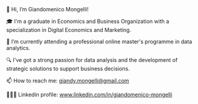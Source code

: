 👋 Hi, I’m Giandomenico Mongelli!

🎓 I'm a graduate in Economics and Business Organization with a specialization in Digital Economics and Marketing.

🌱 I’m currently attending a professional online master's programme in data analytics.

🔍 I've got a strong passion for data analysis and the development of strategic solutions to support business decisions.

📫 How to reach me: giandy.mongelli@gmail.com

👨🏻‍💻 Linkedin profile: www.linkedin.com/in/giandomenico-mongelli
